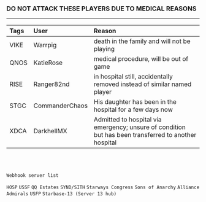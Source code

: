 ### DO NOT ATTACK THESE PLAYERS DUE TO MEDICAL REASONS
---

| Tags | User       | Reason |
|:------|:---------- |:-------|
| VIKE | Warrpig | death in the family and will not be playing |
| QNOS | KatieRose | medical procedure, will be out of game |
| RISE | Ranger82nd | in hospital still, accidentally removed instead of similar named player |
| STGC | CommanderChaos | His daughter has been in the hospital for a few days now |
| XDCA | DarkhellMX | Admitted to hospital via emergency; unsure of condition but has been transferred to another hospital |
<br>
<br>

`Webhook server list`

`HOSP`
`USSF`
`QQ Estates`
`SYND/SITH`
`Starways Congress`
`Sons of Anarchy`
`Alliance Admirals`
`USFP`
`Starbase-13 (Server 13 hub)`
